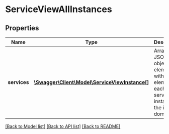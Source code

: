 # ServiceViewAllInstances

## Properties
Name | Type | Description | Notes
------------ | ------------- | ------------- | -------------
**services** | [**\Swagger\Client\Model\ServiceViewInstance[]**](ServiceViewInstance.md) | Array of JSON object elements, with one element for each service instance in the identity domain. | [optional] 

[[Back to Model list]](../README.md#documentation-for-models) [[Back to API list]](../README.md#documentation-for-api-endpoints) [[Back to README]](../README.md)


